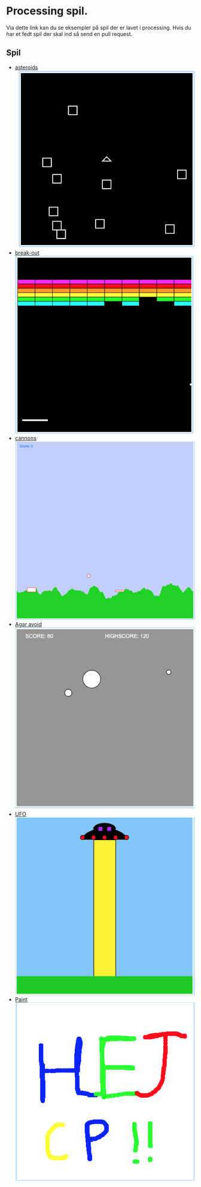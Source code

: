 <link id="linkstyle" rel="stylesheet" href="foghorn.css">
<meta http-equiv="Content-Type" content="text/html;charset=UTF-8">

# Processing spil.

Via dette link kan du se eksempler på spil der er lavet i processing.
Hvis du har et fedt spil der skal ind så send en pull request.

## Spil
* [asteroids](spil/asteroids/index.html) ![](spil/asteroids/game.png)
* [break-out](spil/break-out/index.html) ![](spil/break-out/game.png)
* [cannons](spil/cannons/index.html) ![](spil/cannons/game.png)
* [Agar avoid](spil/agaravoid/index.html) ![](spil/agaravoid/game.png)
* [UFO](spil/ufo/index.html) ![](spil/ufo/game.png)
* [Paint](spil/ufo/paint.html) ![](spil/paint/game.png)
